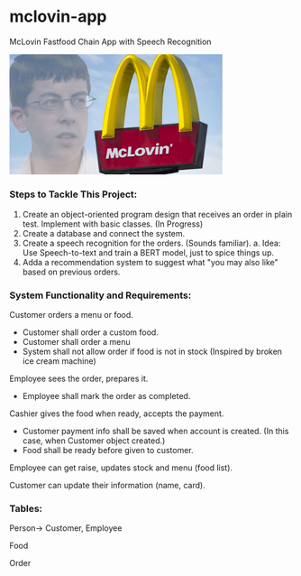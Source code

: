 # mclovin-app
McLovin Fastfood Chain App with Speech Recognition 

<img src="mclovin_logo.png" width=75%>

[comment]: <> (![]&#40;mclovin_logo.png&#41;)

### Steps to Tackle This Project:
1. Create an object-oriented program design that receives an order in plain test. Implement with basic classes. (In Progress)
2. Create a database and connect the system.
3. Create a speech recognition for the orders. (Sounds familiar).
	a. Idea: Use Speech-to-text and train a BERT model, just to spice things up.
4. Adda a recommendation system to suggest what "you may also like" based on previous orders.

### System Functionality and Requirements:

Customer orders a menu or food.
* Customer shall order a custom food.
* Customer shall order a menu
* System shall not allow order if food is not in stock (Inspired by broken ice cream machine)

Employee sees the order, prepares it.
* Employee shall mark the order as completed.

Cashier gives the food when ready, accepts the payment.
* Customer payment info shall be saved when account is created. (In this case, when Customer object created.)
* Food shall be ready before given to customer.

Employee can get raise, updates stock and menu (food list).

Customer can update their information (name, card).

### Tables:
Person-> Customer, Employee

Food

Order
